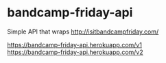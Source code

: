 # bandcamp-friday-api
Simple API that wraps http://isitbandcampfriday.com/

https://bandcamp-friday-api.herokuapp.com/v1    
https://bandcamp-friday-api.herokuapp.com/v2
